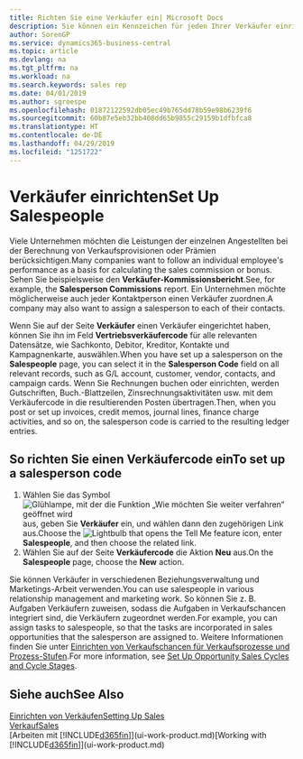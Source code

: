 ```yaml
---
title: Richten Sie eine Verkäufer ein| Microsoft Docs
description: Sie können ein Kennzeichen für jeden Ihrer Verkäufer einrichten, damit Sie eine Einzelleistung verfolgen oder einen Kontakt zuordnen können.
author: SorenGP
ms.service: dynamics365-business-central
ms.topic: article
ms.devlang: na
ms.tgt_pltfrm: na
ms.workload: na
ms.search.keywords: sales rep
ms.date: 04/01/2019
ms.author: sgroespe
ms.openlocfilehash: 01872122592db05ec49b765dd78b59e98b6239f6
ms.sourcegitcommit: 60b87e5eb32bb408dd65b9855c29159b1dfbfca8
ms.translationtype: HT
ms.contentlocale: de-DE
ms.lasthandoff: 04/29/2019
ms.locfileid: "1251722"
---
```

# <a name="set-up-salespeople"></a><span data-ttu-id="fc2ba-103">Verkäufer einrichten</span><span class="sxs-lookup"><span data-stu-id="fc2ba-103">Set Up Salespeople</span></span>
<span data-ttu-id="fc2ba-104">Viele Unternehmen möchten die Leistungen der einzelnen Angestellten bei der Berechnung von Verkaufsprovisionen oder Prämien berücksichtigen.</span><span class="sxs-lookup"><span data-stu-id="fc2ba-104">Many companies want to follow an individual employee's performance as a basis for calculating the sales commission or bonus.</span></span> <span data-ttu-id="fc2ba-105">Sehen Sie beispielsweise den **Verkäufer-Kommissionsbericht**.</span><span class="sxs-lookup"><span data-stu-id="fc2ba-105">See, for example, the **Salesperson Commissions** report.</span></span> <span data-ttu-id="fc2ba-106">Ein Unternehmen möchte möglicherweise auch jeder Kontaktperson einen Verkäufer zuordnen.</span><span class="sxs-lookup"><span data-stu-id="fc2ba-106">A company may also want to assign a salesperson to each of their contacts.</span></span>

<span data-ttu-id="fc2ba-107">Wenn Sie auf der Seite **Verkäufer** einen Verkäufer eingerichtet haben, können Sie ihn im Feld **Vertriebsverkäufercode** für alle relevanten Datensätze, wie Sachkonto, Debitor, Kreditor, Kontakte und Kampagnenkarte, auswählen.</span><span class="sxs-lookup"><span data-stu-id="fc2ba-107">When you have set up a salesperson on the **Salespeople** page, you can select it in the **Salesperson Code** field on all relevant records, such as G/L account, customer, vendor, contacts, and campaign cards.</span></span> <span data-ttu-id="fc2ba-108">Wenn Sie Rechnungen buchen oder einrichten, werden Gutschriften, Buch.-Blattzeilen, Zinsrechnungsaktivitäten usw. mit dem Verkäufercode in die resultierenden Posten übertragen.</span><span class="sxs-lookup"><span data-stu-id="fc2ba-108">Then, when you post or set up invoices, credit memos, journal lines, finance charge activities, and so on, the salesperson code is carried to the resulting ledger entries.</span></span>

## <a name="to-set-up-a-salesperson-code"></a><span data-ttu-id="fc2ba-109">So richten Sie einen Verkäufercode ein</span><span class="sxs-lookup"><span data-stu-id="fc2ba-109">To set up a salesperson code</span></span>
1. <span data-ttu-id="fc2ba-110">Wählen Sie das Symbol ![Glühlampe, mit der die Funktion „Wie möchten Sie weiter verfahren“ geöffnet wird](media/ui-search/search_small.png "Wie möchten Sie weiter verfahren?") aus, geben Sie **Verkäufer** ein, und wählen dann den zugehörigen Link aus.</span><span class="sxs-lookup"><span data-stu-id="fc2ba-110">Choose the ![Lightbulb that opens the Tell Me feature](media/ui-search/search_small.png "Tell me what you want to do") icon, enter **Salespeople**, and then choose the related link.</span></span>
2. <span data-ttu-id="fc2ba-111">Wählen Sie auf der Seite **Verkäufercode** die Aktion **Neu** aus.</span><span class="sxs-lookup"><span data-stu-id="fc2ba-111">On the **Salespeople** page, choose the **New** action.</span></span>

<span data-ttu-id="fc2ba-112">Sie können Verkäufer in verschiedenen Beziehungsverwaltung und Marketings-Arbeit verwenden.</span><span class="sxs-lookup"><span data-stu-id="fc2ba-112">You can use salespeople in various relationship management and marketing work.</span></span> <span data-ttu-id="fc2ba-113">So können Sie z. B. Aufgaben Verkäufern zuweisen, sodass die Aufgaben in Verkaufschancen integriert sind, die Verkäufern zugeordnet werden.</span><span class="sxs-lookup"><span data-stu-id="fc2ba-113">For example, you can assign tasks to salespeople, so that the tasks are incorporated in sales opportunities that the salesperson are assigned to.</span></span> <span data-ttu-id="fc2ba-114">Weitere Informationen finden Sie unter [Einrichten von Verkaufschancen für Verkaufsprozesse und Prozess-Stufen](marketing-how-setup-opportunity-sales-cycles-stages.md).</span><span class="sxs-lookup"><span data-stu-id="fc2ba-114">For more information, see [Set Up Opportunity Sales Cycles and Cycle Stages](marketing-how-setup-opportunity-sales-cycles-stages.md).</span></span>

## <a name="see-also"></a><span data-ttu-id="fc2ba-115">Siehe auch</span><span class="sxs-lookup"><span data-stu-id="fc2ba-115">See Also</span></span>
[<span data-ttu-id="fc2ba-116">Einrichten von Verkäufen</span><span class="sxs-lookup"><span data-stu-id="fc2ba-116">Setting Up Sales</span></span>](sales-setup-sales.md)  
[<span data-ttu-id="fc2ba-117">Verkauf</span><span class="sxs-lookup"><span data-stu-id="fc2ba-117">Sales</span></span>](sales-manage-sales.md)  
<span data-ttu-id="fc2ba-118">[Arbeiten mit [!INCLUDE[d365fin](includes/d365fin_md.md)]](ui-work-product.md)</span><span class="sxs-lookup"><span data-stu-id="fc2ba-118">[Working with [!INCLUDE[d365fin](includes/d365fin_md.md)]](ui-work-product.md)</span></span>  
